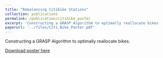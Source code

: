 ```yaml
---
title: "Rebalancing Citibike Stations"
collection: publications
permalink: /publication/citibike_poster
excerpt: 'Constructing a GRASP Algorithm to optimally reallocate bikes.'
paperurl: '../files/Citi_Bike_Poster.pdf'
---
```

Constructing a GRASP Algorithm to optimally reallocate bikes.

[Download poster here](../files/Citi_Bike_Poster.pdf)

<!-- Recommended citation: Your Name, You. (2009). "Paper Title Number 1." <i>Journal 1</i>. 1(1). -->
